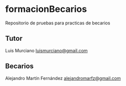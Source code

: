 # formacionBecarios
Repositorio de pruebas para practicas de becarios

## Tutor

Luis Murciano luismurciano@gmail.com

## Becarios
Alejandro Martín Fernández alejandromarfz@gmail.com
